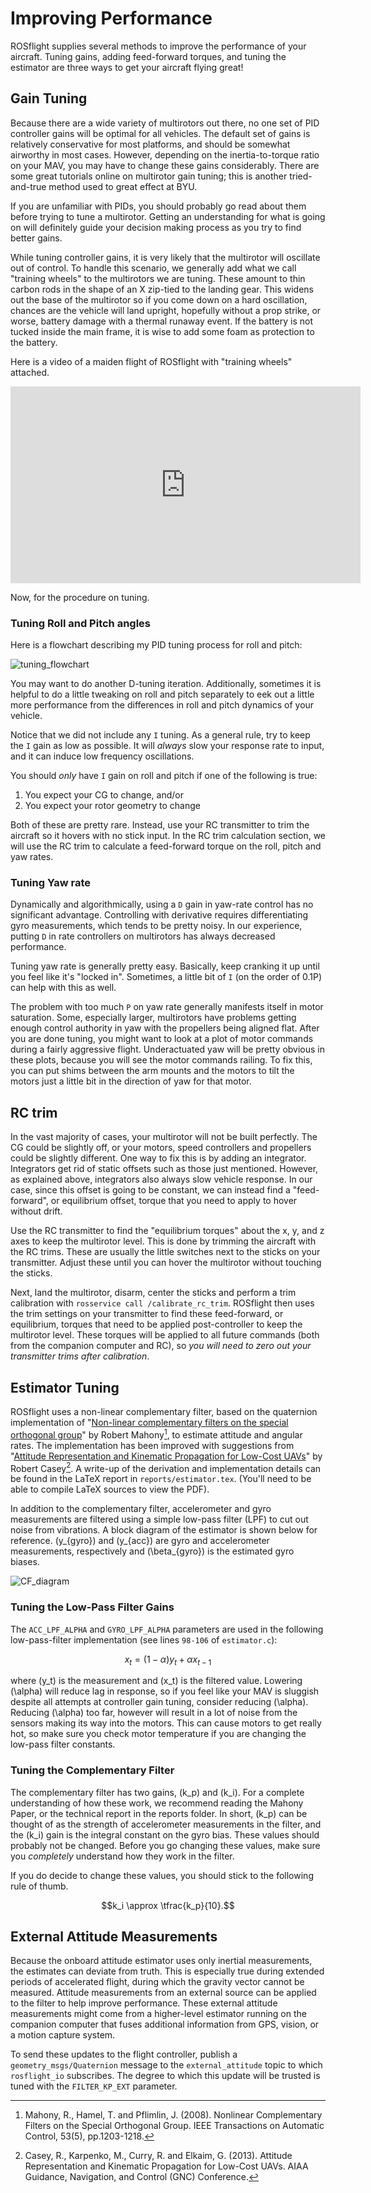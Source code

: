 # Improving Performance

ROSflight supplies several methods to improve the performance of your aircraft. Tuning gains, adding feed-forward torques, and tuning the estimator are three ways to get your aircraft flying great!

## Gain Tuning

Because there are a wide variety of multirotors out there, no one set of PID controller gains will be optimal for all vehicles. The default set of gains is relatively conservative for most platforms, and should be somewhat airworthy in most cases. However, depending on the inertia-to-torque ratio on your MAV, you may have to change these gains considerably. There are some great tutorials online on multirotor gain tuning; this is another tried-and-true method used to great effect at BYU.

If you are unfamiliar with PIDs, you should probably go read about them before trying to tune a multirotor. Getting an understanding for what is going on will definitely guide your decision making process as you try to find better gains.

While tuning controller gains, it is very likely that the multirotor will oscillate out of control. To handle this scenario, we generally add what we call "training wheels" to the multirotors we are tuning. These amount to thin carbon rods in the shape of an X zip-tied to the landing gear. This widens out the base of the multirotor so if you come down on a hard oscillation, chances are the vehicle will land upright, hopefully without a prop strike, or worse, battery damage with a thermal runaway event. If the battery is not tucked inside the main frame, it is wise to add some foam as protection to the battery.

Here is a video of a maiden flight of ROSflight with "training wheels" attached.

<iframe width="560" height="315" src="https://www.youtube.com/embed/T8_E1pIiAVQ" frameborder="0" allowfullscreen></iframe>


Now, for the procedure on tuning.


### Tuning Roll and Pitch angles

Here is a flowchart describing my PID tuning process for roll and pitch:

![tuning_flowchart](images/tuning_flowchart.png)

You may want to do another D-tuning iteration. Additionally, sometimes it is helpful to do a little tweaking on roll and pitch separately to eek out a little more performance from the differences in roll and pitch dynamics of your vehicle.

Notice that we did not include any `I` tuning. As a general rule, try to keep the `I` gain as low as possible. It will _always_ slow your response rate to input, and it can induce low frequency oscillations.

You should _only_ have `I` gain on roll and pitch if one of the following is true:

1. You expect your CG to change, and/or
1. You expect your rotor geometry to change

Both of these are pretty rare. Instead, use your RC transmitter to trim the aircraft so it hovers with no stick input. In the RC trim calculation section, we will use the RC trim to calculate a feed-forward torque on the roll, pitch and yaw rates.


### Tuning Yaw rate

Dynamically and algorithmically, using a `D` gain in yaw-rate control has no significant advantage. Controlling with derivative requires differentiating gyro measurements, which tends to be pretty noisy. In our experience, putting `D` in rate controllers on multirotors has always decreased performance.

Tuning yaw rate is generally pretty easy. Basically, keep cranking it up until you feel like it's "locked in". Sometimes, a little bit of `I` (on the order of 0.1P) can help with this as well.

The problem with too much `P` on yaw rate generally manifests itself in motor saturation. Some, especially larger, multirotors have problems getting enough control authority in yaw with the propellers being aligned flat. After you are done tuning, you might want to look at a plot of motor commands during a fairly aggressive flight. Underactuated yaw will be pretty obvious in these plots, because you will see the motor commands railing. To fix this, you can put shims between the arm mounts and the motors to tilt the motors just a little bit in the direction of yaw for that motor.

## RC trim

In the vast majority of cases, your multirotor will not be built perfectly. The CG could be slightly off, or your motors, speed controllers and propellers could be slightly different. One way to fix this is by adding an integrator. Integrators get rid of static offsets such as those just mentioned. However, as explained above, integrators also always slow vehicle response. In our case, since this offset is going to be constant, we can instead find a "feed-forward", or equilibrium offset, torque that you need to apply to hover without drift.

Use the RC transmitter to find the "equilibrium torques" about the x, y, and z axes to keep the multirotor level. This is done by trimming the aircraft with the RC trims. These are usually the little switches next to the sticks on your transmitter. Adjust these until you can hover the multirotor without touching the sticks.

Next, land the multirotor, disarm, center the sticks and perform a trim calibration with `rosservice call /calibrate_rc_trim`. ROSflight then uses the trim settings on your transmitter to find these feed-forward, or equilibrium, torques that need to be applied post-controller to keep the multirotor level. These torques will be applied to all future commands (both from the companion computer and RC), so *you will need to zero out your transmitter trims after calibration*.

## Estimator Tuning

ROSflight uses a non-linear complementary filter, based on the quaternion implementation of "[Non-linear complementary filters on the special orthogonal group](http://ieeexplore.ieee.org/document/4608934/)" by Robert Mahony[^1],  to estimate attitude and angular rates. The implementation has been improved with suggestions from "[Attitude Representation and Kinematic Propagation for Low-Cost UAVs](https://arc.aiaa.org/doi/abs/10.2514/6.2013-4615)" by Robert Casey[^2]. A write-up of the derivation and implementation details can be found in the LaTeX report in `reports/estimator.tex`. (You'll need to be able to compile LaTeX sources to view the PDF).

In addition to the complementary filter, accelerometer and gyro measurements are filtered using a simple low-pass filter (LPF) to cut out noise from vibrations. A block diagram of the estimator is shown below for reference. \(y_{gyro}\) and \(y_{acc}\) are gyro and accelerometer measurements, respectively and \(\beta_{gyro}\) is the estimated gyro biases.

![CF_diagram](images/CF_Diagram.png)

### Tuning the Low-Pass Filter Gains

The `ACC_LPF_ALPHA` and `GYRO_LPF_ALPHA` parameters are used in the following low-pass-filter implementation (see lines `98-106` of `estimator.c`):

$$x_t = (1-\alpha)y_t + \alpha x_{t-1}$$

where \(y_t\) is the measurement and \(x_t\) is the filtered value. Lowering \(\alpha\) will reduce lag in response, so if you feel like your MAV is sluggish despite all attempts at controller gain tuning, consider reducing \(\alpha\). Reducing \(\alpha\) too far, however will result in a lot of noise from the sensors making its way into the motors. This can cause motors to get really hot, so make sure you check motor temperature if you are changing the low-pass filter constants.

### Tuning the Complementary Filter
The complementary filter has two gains, \(k_p\) and \(k_i\). For a complete understanding of how these work, we recommend reading the Mahony Paper, or the technical report in the reports folder. In short, \(k_p\) can be thought of as the strength of accelerometer measurements in the filter, and the \(k_i\) gain is the integral constant on the gyro bias. These values should probably not be changed. Before you go changing these values, make sure you _completely_ understand how they work in the filter.

If you do decide to change these values, you should stick to the following rule of thumb.

$$k_i \approx \tfrac{k_p}{10}.$$

## External Attitude Measurements

Because the onboard attitude estimator uses only inertial measurements, the estimates can deviate from truth. This is especially true during extended periods of accelerated flight, during which the gravity vector cannot be measured. Attitude measurements from an external source can be applied to the filter to help improve performance. These external attitude measurements might come from a higher-level estimator running on the companion computer that fuses additional information from GPS, vision, or a motion capture system.

To send these updates to the flight controller, publish a `geometry_msgs/Quaternion` message to the `external_attitude` topic to which `rosflight_io` subscribes. The degree to which this update will be trusted is tuned with the `FILTER_KP_EXT` parameter.


[^1]: Mahony, R., Hamel, T. and Pflimlin, J. (2008). Nonlinear Complementary Filters on the Special Orthogonal Group. IEEE Transactions on Automatic Control, 53(5), pp.1203-1218.

[^2]: Casey, R., Karpenko, M., Curry, R. and Elkaim, G. (2013). Attitude Representation and Kinematic Propagation for Low-Cost UAVs. AIAA Guidance, Navigation, and Control (GNC) Conference.

